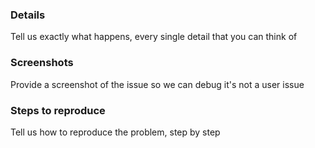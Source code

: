 ### Details
Tell us exactly what happens, every single detail that you can think of

### Screenshots
Provide a screenshot of the issue so we can debug it's not a user issue

### Steps to reproduce
Tell us how to reproduce the problem, step by step
